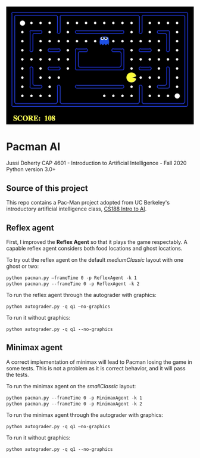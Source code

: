 ![screenshot of pacman](pacman.gif)

# Pacman AI
Jussi Doherty
CAP 4601 - Introduction to Artificial Intelligence - Fall 2020
Python version 3.0+

## Source of this project
This repo contains a Pac-Man project adopted from UC Berkeley's introductory artificial intelligence class, [CS188 Intro to AI](http://ai.berkeley.edu/project_overview.html). 

## Reflex agent
First, I improved the **Reflex Agent** so that it plays the game respectably. A capable reflex agent considers both food locations and ghost locations.

To try out the reflex agent on the default *mediumClassic* layout with one ghost or two:
```
python pacman.py —frameTime 0 -p ReflexAgent -k 1
python pacman.py --frameTime 0 -p ReflexAgent -k 2
```

To run the reflex agent through the autograder with graphics:
```
python autograder.py -q q1 —no-graphics
```

To run it without graphics:
```
python autograder.py -q q1 --no-graphics
```

## Minimax agent
A correct implementation of minimax will lead to Pacman losing the game in some tests. This is not a problem as it is correct behavior, and it will pass the tests.

To run the minimax agent on the *smallClassic* layout:
```
python pacman.py --frameTime 0 -p MinimaxAgent -k 1
python pacman.py --frameTime 0 -p MinimaxAgent -k 2
```

To run the minimax agent through the autograder with graphics:
```
python autograder.py -q q1 —no-graphics
```

To run it without graphics:
```
python autograder.py -q q1 --no-graphics
```
